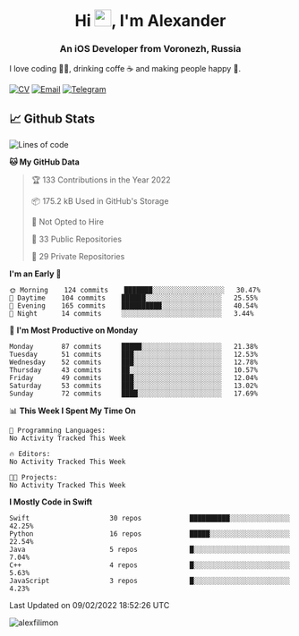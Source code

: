 <h1 align="center">Hi <img src="https://raw.githubusercontent.com/MartinHeinz/MartinHeinz/master/wave.gif" width="30px">, I'm Alexander</h1>
<h3 align="center">An iOS Developer from Voronezh, Russia</h3>

I love coding 👨‍💻, drinking coffe ☕️ and making people happy 🎊.

[![CV](https://img.shields.io/badge/CV-Александр%20Филимонов-14b420)](http://alexfilimon.github.io/)
[![Email](https://img.shields.io/badge/Email-as.filimonov@mail.ru-f39f37)](mailto:as.filimonov@mail.ru)
[![Telegram](https://img.shields.io/badge/Telegram-alexfilimon-1686b1)](https://t.me/alexfilimon)

## 📈 Github Stats

<!--START_SECTION:waka-->
![Lines of code](https://img.shields.io/badge/From%20Hello%20World%20I%27ve%20Written-248%20Thousand%20lines%20of%20code-blue)

**🐱 My GitHub Data** 

> 🏆 133 Contributions in the Year 2022
 > 
> 📦 175.2 kB Used in GitHub's Storage 
 > 
> 🚫 Not Opted to Hire
 > 
> 📜 33 Public Repositories 
 > 
> 🔑 29 Private Repositories  
 > 
**I'm an Early 🐤** 

```text
🌞 Morning    124 commits    ███████░░░░░░░░░░░░░░░░░░   30.47% 
🌆 Daytime    104 commits    ██████░░░░░░░░░░░░░░░░░░░   25.55% 
🌃 Evening    165 commits    ██████████░░░░░░░░░░░░░░░   40.54% 
🌙 Night      14 commits     ░░░░░░░░░░░░░░░░░░░░░░░░░   3.44%

```
📅 **I'm Most Productive on Monday** 

```text
Monday       87 commits     █████░░░░░░░░░░░░░░░░░░░░   21.38% 
Tuesday      51 commits     ███░░░░░░░░░░░░░░░░░░░░░░   12.53% 
Wednesday    52 commits     ███░░░░░░░░░░░░░░░░░░░░░░   12.78% 
Thursday     43 commits     ██░░░░░░░░░░░░░░░░░░░░░░░   10.57% 
Friday       49 commits     ███░░░░░░░░░░░░░░░░░░░░░░   12.04% 
Saturday     53 commits     ███░░░░░░░░░░░░░░░░░░░░░░   13.02% 
Sunday       72 commits     ████░░░░░░░░░░░░░░░░░░░░░   17.69%

```


📊 **This Week I Spent My Time On** 

```text
💬 Programming Languages: 
No Activity Tracked This Week

🔥 Editors: 
No Activity Tracked This Week

🐱‍💻 Projects: 
No Activity Tracked This Week

```

**I Mostly Code in Swift** 

```text
Swift                    30 repos            ██████████░░░░░░░░░░░░░░░   42.25% 
Python                   16 repos            █████░░░░░░░░░░░░░░░░░░░░   22.54% 
Java                     5 repos             █░░░░░░░░░░░░░░░░░░░░░░░░   7.04% 
C++                      4 repos             █░░░░░░░░░░░░░░░░░░░░░░░░   5.63% 
JavaScript               3 repos             █░░░░░░░░░░░░░░░░░░░░░░░░   4.23%

```



 Last Updated on 09/02/2022 18:52:26 UTC
<!--END_SECTION:waka-->

<img align="center" src="https://github-readme-stats.vercel.app/api?username=alexfilimon&show_icons=true" alt="alexfilimon" />
